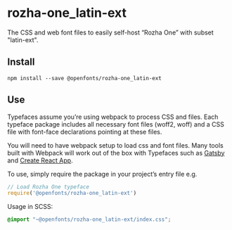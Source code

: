 
# rozha-one_latin-ext

The CSS and web font files to easily self-host “Rozha One” with subset "latin-ext".

## Install

`npm install --save @openfonts/rozha-one_latin-ext`

## Use

Typefaces assume you’re using webpack to process CSS and files. Each typeface
package includes all necessary font files (woff2, woff) and a CSS file with
font-face declarations pointing at these files.

You will need to have webpack setup to load css and font files. Many tools built
with Webpack will work out of the box with Typefaces such as [Gatsby](https://github.com/gatsbyjs/gatsby)
and [Create React App](https://github.com/facebookincubator/create-react-app).

To use, simply require the package in your project’s entry file e.g.

```javascript
// Load Rozha One typeface
require('@openfonts/rozha-one_latin-ext')
```

Usage in SCSS:
```scss
@import "~@openfonts/rozha-one_latin-ext/index.css";
```
